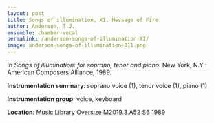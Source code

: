```yaml
---
layout: post
title: Songs of illumination, XI. Message of Fire
author: Anderson, T.J.
ensemble: chamber-vocal
permalink: /anderson-songs-of-illumination-XI/
image: anderson-songs-of-illumination-011.png
---
```


In *Songs of illumination: for soprano, tenor and piano.* New York, N.Y.: American Composers Alliance, 1989.

**Instrumentation summary**: soprano voice (1), tenor voice (1), piano (1)

**Instrumentation group**: voice, keyboard 

**Location**: <a href="https://tufts-primo.hosted.exlibrisgroup.com/permalink/f/14dinuo/01TUN_ALMA21102270180003851" target="_blank">Music Library Oversize M2019.3.A52 S6 1989</a>
